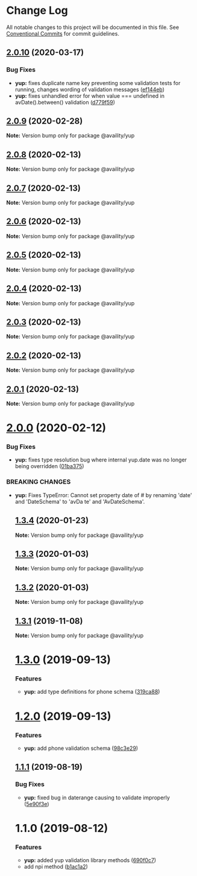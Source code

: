 # Change Log

All notable changes to this project will be documented in this file.
See [Conventional Commits](https://conventionalcommits.org) for commit guidelines.

## [2.0.10](https://github.com/Availity/sdk-js/compare/@availity/yup@2.0.9...@availity/yup@2.0.10) (2020-03-17)


### Bug Fixes

* **yup:** fixes duplicate name key preventing some validation tests for running, changes wording of validation messages ([ef144eb](https://github.com/Availity/sdk-js/commit/ef144eb972f821dc2c180ee74e7f9b5a0ae019bc))
* **yup:** fixes unhandled error for when value === undefined in avDate().between() validation ([d779f59](https://github.com/Availity/sdk-js/commit/d779f591cadeba3184faec13034e7b12a66d697a))





## [2.0.9](https://github.com/Availity/sdk-js/compare/@availity/yup@2.0.8...@availity/yup@2.0.9) (2020-02-28)

**Note:** Version bump only for package @availity/yup





## [2.0.8](https://github.com/Availity/sdk-js/compare/@availity/yup@2.0.5...@availity/yup@2.0.8) (2020-02-13)

**Note:** Version bump only for package @availity/yup





## [2.0.7](https://github.com/Availity/sdk-js/compare/@availity/yup@2.0.6...@availity/yup@2.0.7) (2020-02-13)

**Note:** Version bump only for package @availity/yup





## [2.0.6](https://github.com/Availity/sdk-js/compare/@availity/yup@2.0.4...@availity/yup@2.0.6) (2020-02-13)

**Note:** Version bump only for package @availity/yup





## [2.0.5](https://github.com/Availity/sdk-js/compare/@availity/yup@2.0.3...@availity/yup@2.0.5) (2020-02-13)

**Note:** Version bump only for package @availity/yup





## [2.0.4](https://github.com/Availity/sdk-js/compare/@availity/yup@2.0.3...@availity/yup@2.0.4) (2020-02-13)

**Note:** Version bump only for package @availity/yup





## [2.0.3](https://github.com/Availity/sdk-js/compare/@availity/yup@2.0.0...@availity/yup@2.0.3) (2020-02-13)

**Note:** Version bump only for package @availity/yup





## [2.0.2](https://github.com/Availity/sdk-js/compare/@availity/yup@2.0.1...@availity/yup@2.0.2) (2020-02-13)

**Note:** Version bump only for package @availity/yup





## [2.0.1](https://github.com/Availity/sdk-js/compare/@availity/yup@2.0.0...@availity/yup@2.0.1) (2020-02-13)

**Note:** Version bump only for package @availity/yup





# [2.0.0](https://github.com/Availity/sdk-js/compare/@availity/yup@1.3.4...@availity/yup@2.0.0) (2020-02-12)


### Bug Fixes

* **yup:** fixes type resolution bug where internal yup.date was no longer being overridden ([01ba375](https://github.com/Availity/sdk-js/commit/01ba3752455b98ebd701d5cfddeb4ab79af3c1a3))


### BREAKING CHANGES

* **yup:** Fixes TypeError: Cannot set property date of #<Object> by renaming 'date' and 'DateSchema' to 'avDa
te' and 'AvDateSchema'.





## [1.3.4](https://github.com/Availity/sdk-js/compare/@availity/yup@1.3.3...@availity/yup@1.3.4) (2020-01-23)

**Note:** Version bump only for package @availity/yup





## [1.3.3](https://github.com/Availity/sdk-js/compare/@availity/yup@1.3.2...@availity/yup@1.3.3) (2020-01-03)

**Note:** Version bump only for package @availity/yup

## [1.3.2](https://github.com/Availity/sdk-js/compare/@availity/yup@1.3.1...@availity/yup@1.3.2) (2020-01-03)

**Note:** Version bump only for package @availity/yup

## [1.3.1](https://github.com/Availity/sdk-js/compare/@availity/yup@1.3.0...@availity/yup@1.3.1) (2019-11-08)

**Note:** Version bump only for package @availity/yup

# [1.3.0](https://github.com/Availity/sdk-js/compare/@availity/yup@1.2.0...@availity/yup@1.3.0) (2019-09-13)

### Features

-   **yup:** add type definitions for phone schema ([319ca88](https://github.com/Availity/sdk-js/commit/319ca88))

# [1.2.0](https://github.com/Availity/sdk-js/compare/@availity/yup@1.1.1...@availity/yup@1.2.0) (2019-09-13)

### Features

-   **yup:** add phone validation schema ([98c3e29](https://github.com/Availity/sdk-js/commit/98c3e29))

## [1.1.1](https://github.com/Availity/sdk-js/compare/@availity/yup@1.1.0...@availity/yup@1.1.1) (2019-08-19)

### Bug Fixes

-   **yup:** fixed bug in daterange causing to validate improperly ([5e90f3e](https://github.com/Availity/sdk-js/commit/5e90f3e))

# 1.1.0 (2019-08-12)

### Features

-   **yup:** added yup validation library methods ([690f0c7](https://github.com/Availity/sdk-js/commit/690f0c7))
-   add npi method ([b1ac1a2](https://github.com/Availity/sdk-js/commit/b1ac1a2))
